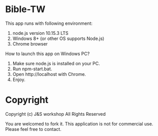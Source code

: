 # Bible-TW

This app runs with following environment: 
1. node.js version 10.15.3 LTS
2. Windows 8+ (or other OS supports Node.js)
3. Chrome browser

How to launch this app on Windows PC?
1. Make sure node.js is installed on your PC.
2. Run npm-start.bat.
3. Open http://localhost with Chrome.
4. Enjoy.

# Copyright
Copyright (c) J&S workshop
All Rights Reserved

You are welcomed to fork it.
This application is not for commercial use. Please feel free to contact.
